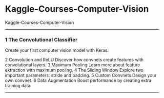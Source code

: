 # Kaggle-Courses-Computer-Vision
Kaggle-Courses-Computer-Vision



-------


### 1 The Convolutional Classifier
Create your first computer vision model with Keras.

2
Convolution and ReLU
Discover how convnets create features with convolutional layers.
3
Maximum Pooling
Learn more about feature extraction with maximum pooling.
4
The Sliding Window
Explore two important parameters: stride and padding.
5
Custom Convnets
Design your own convnet.
6
Data Augmentation
Boost performance by creating extra training data.


-------




